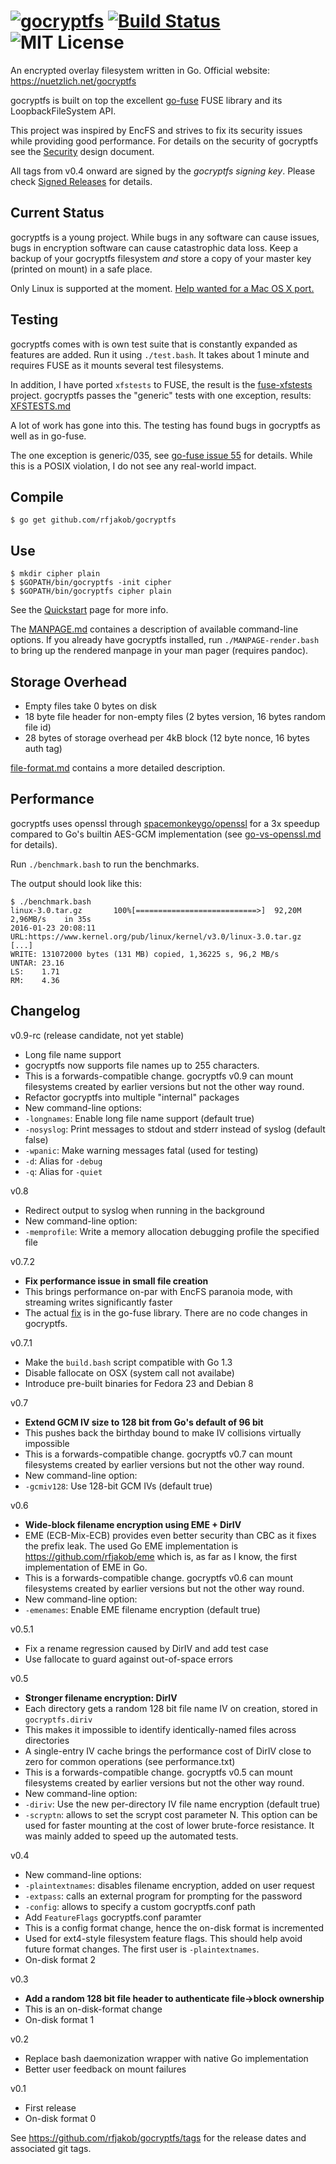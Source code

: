 [![gocryptfs](https://nuetzlich.net/gocryptfs/img/gocryptfs-logo.paths-black.svg)](https://nuetzlich.net/gocryptfs/) [![Build Status](https://travis-ci.org/rfjakob/gocryptfs.svg?branch=master)](https://travis-ci.org/rfjakob/gocryptfs) ![MIT License](https://img.shields.io/badge/license-MIT-blue.svg)
==============
An encrypted overlay filesystem written in Go.
Official website: https://nuetzlich.net/gocryptfs

gocryptfs is built on top the excellent
[go-fuse](https://github.com/hanwen/go-fuse) FUSE library and its
LoopbackFileSystem API.

This project was inspired by EncFS and strives to fix its security
issues while providing good performance.
For details on the security of gocryptfs see the
[Security](https://nuetzlich.net/gocryptfs/security/) design document.

All tags from v0.4 onward are signed by the *gocryptfs signing key*.
Please check [Signed Releases](https://nuetzlich.net/gocryptfs/releases/) for
details.

Current Status
--------------

gocryptfs is a young project. While bugs in any software can cause issues,
bugs in encryption software can cause catastrophic data loss. Keep a backup
of your gocryptfs filesystem *and* store a copy of your master key (printed
on mount) in a safe place.

Only Linux is supported at the moment. [Help wanted for a Mac OS X port.](https://github.com/rfjakob/gocryptfs/issues/15)

Testing
-------

gocryptfs comes with is own test suite that is constantly expanded as features are
added. Run it using `./test.bash`. It takes about 1 minute and requires FUSE
as it mounts several test filesystems.

In addition, I have ported `xfstests` to FUSE, the result is the
[fuse-xfstests](https://github.com/rfjakob/fuse-xfstests) project. gocryptfs
passes the "generic" tests with one exception, results:  [XFSTESTS.md](Documentation/XFSTESTS.md)

A lot of work has gone into this. The testing has found bugs in gocryptfs
as well as in go-fuse.

The one exception is generic/035, see [go-fuse issue 55](https://github.com/hanwen/go-fuse/issues/55)
for details. While this is a POSIX violation, I do not see any real-world impact.

Compile
-------

	$ go get github.com/rfjakob/gocryptfs

Use
---

	$ mkdir cipher plain
	$ $GOPATH/bin/gocryptfs -init cipher
	$ $GOPATH/bin/gocryptfs cipher plain

See the [Quickstart](https://nuetzlich.net/gocryptfs/quickstart/) page for more info.

The [MANPAGE.md](Documentation/MANPAGE.md) containes a description of available command-line options.
If you already have gocryptfs installed, run `./MANPAGE-render.bash` to bring up the rendered manpage in
your man pager (requires pandoc).

Storage Overhead
----------------

* Empty files take 0 bytes on disk
* 18 byte file header for non-empty files (2 bytes version, 16 bytes random file id)
* 28 bytes of storage overhead per 4kB block (12 byte nonce, 16 bytes auth tag)

[file-format.md](Documentation/file-format.md) contains a more detailed description.

Performance
-----------

gocryptfs uses openssl through
[spacemonkeygo/openssl](https://github.com/spacemonkeygo/openssl)
for a 3x speedup compared to Go's builtin AES-GCM implementation (see
[go-vs-openssl.md](openssl_benchmark/go-vs-openssl.md) for details).

Run `./benchmark.bash` to run the benchmarks.

The output should look like this:

```
$ ./benchmark.bash
linux-3.0.tar.gz       100%[===========================>]  92,20M  2,96MB/s    in 35s
2016-01-23 20:08:11 URL:https://www.kernel.org/pub/linux/kernel/v3.0/linux-3.0.tar.gz [...]
WRITE: 131072000 bytes (131 MB) copied, 1,36225 s, 96,2 MB/s
UNTAR: 23.16
LS:    1.71
RM:    4.36
```

Changelog
---------

v0.9-rc (release candidate, not yet stable)
* Long file name support
 * gocryptfs now supports file names up to 255 characters.
 * This is a forwards-compatible change. gocryptfs v0.9 can mount filesystems
   created by earlier versions but not the other way round.
* Refactor gocryptfs into multiple "internal" packages
* New command-line options:
 * `-longnames`: Enable long file name support (default true)
 * `-nosyslog`: Print messages to stdout and stderr instead of syslog (default false)
 * `-wpanic`: Make warning messages fatal (used for testing)
 * `-d`: Alias for `-debug`
 * `-q`: Alias for `-quiet`

v0.8
* Redirect output to syslog when running in the background
* New command-line option:
 * `-memprofile`: Write a memory allocation debugging profile the specified
   file

v0.7.2
* **Fix performance issue in small file creation**
 * This brings performance on-par with EncFS paranoia mode, with streaming writes
   significantly faster
 * The actual [fix](https://github.com/hanwen/go-fuse/commit/c4b6b7949716d13eec856baffc7b7941ae21778c)
   is in the go-fuse library. There are no code changes in gocryptfs.

v0.7.1
* Make the `build.bash` script compatible with Go 1.3
* Disable fallocate on OSX (system call not availabe)
* Introduce pre-built binaries for Fedora 23 and Debian 8

v0.7
* **Extend GCM IV size to 128 bit from Go's default of 96 bit**
 * This pushes back the birthday bound to make IV collisions virtually
   impossible
 * This is a forwards-compatible change. gocryptfs v0.7 can mount filesystems
   created by earlier versions but not the other way round.
* New command-line option:
 * `-gcmiv128`: Use 128-bit GCM IVs (default true)

v0.6
* **Wide-block filename encryption using EME + DirIV**
 * EME (ECB-Mix-ECB) provides even better security than CBC as it fixes
   the prefix leak. The used Go EME implementation is
   https://github.com/rfjakob/eme which is, as far as I know, the first
   implementation of EME in Go.
 * This is a forwards-compatible change. gocryptfs v0.6 can mount filesystems
   created by earlier versions but not the other way round.
* New command-line option:
 * `-emenames`: Enable EME filename encryption (default true)

v0.5.1
* Fix a rename regression caused by DirIV and add test case
* Use fallocate to guard against out-of-space errors

v0.5
* **Stronger filename encryption: DirIV**
 * Each directory gets a random 128 bit file name IV on creation,
   stored in `gocryptfs.diriv`
 * This makes it impossible to identify identically-named files across
   directories
 * A single-entry IV cache brings the performance cost of DirIV close to
   zero for common operations (see performance.txt)
 * This is a forwards-compatible change. gocryptfs v0.5 can mount filesystems
   created by earlier versions but not the other way round.
* New command-line option:
 * `-diriv`: Use the new per-directory IV file name encryption (default true)
 * `-scryptn`: allows to set the scrypt cost parameter N. This option
   can be used for faster mounting at the cost of lower brute-force
   resistance. It was mainly added to speed up the automated tests.

v0.4
* New command-line options:
 * `-plaintextnames`: disables filename encryption, added on user request
 * `-extpass`: calls an external program for prompting for the password
 * `-config`: allows to specify a custom gocryptfs.conf path
* Add `FeatureFlags` gocryptfs.conf paramter
 * This is a config format change, hence the on-disk format is incremented
 * Used for ext4-style filesystem feature flags. This should help avoid future
   format changes. The first user is `-plaintextnames`.
* On-disk format 2

v0.3
* **Add a random 128 bit file header to authenticate file->block ownership**
 * This is an on-disk-format change
* On-disk format 1

v0.2
* Replace bash daemonization wrapper with native Go implementation
* Better user feedback on mount failures

v0.1
* First release
* On-disk format 0

See https://github.com/rfjakob/gocryptfs/tags for the release dates and associated
git tags.
